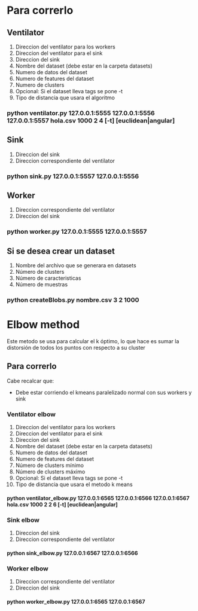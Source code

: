 # Para correrlo 

## Ventilator
1. Direccion del ventilator para los workers
2. Direccion del ventilator para el sink
3. Direccion del sink
4. Nombre del dataset (debe estar en la carpeta datasets)
5. Numero de datos del dataset
6. Numero de features del dataset
7. Numero de clusters 
8. Opcional: Si el dataset lleva tags se pone -t
9. Tipo de distancia que usara el algoritmo
### python ventilator.py 127.0.0.1:5555 127.0.0.1:5556 127.0.0.1:5557 hola.csv 1000 2 4 [-t] [euclidean|angular]

## Sink 
1. Direccion del sink
2. Direccion correspondiente del ventilator

### python sink.py 127.0.0.1:5557 127.0.0.1:5556

## Worker 

1. Direccion correspondiente del ventilator
2. Direccion del sink 

### python worker.py 127.0.0.1:5555 127.0.0.1:5557


## Si se desea crear un dataset 

1. Nombre del archivo que se generara en datasets 
2. Número de clusters 
3. Número de caracteristicas 
4. Número de muestras
### python createBlobs.py nombre.csv 3 2 1000

# Elbow method 

Este metodo se usa para calcular el k óptimo, lo que hace es sumar la distorsión 
de todos los puntos con respecto a su cluster 

## Para correrlo 

Cabe recalcar que:
* Debe estar corriendo el kmeans paralelizado normal con sus workers y sink

### Ventilator elbow
1. Direccion del ventilator para los workers
2. Direccion del ventilator para el sink
3. Direccion del sink
4. Nombre del dataset (debe estar en la carpeta datasets)
5. Numero de datos del dataset
6. Numero de features del dataset
7. Número de clusters mínimo
8. Número de clusters máximo
9. Opcional: Si el dataset lleva tags se pone -t
10. Tipo de distancia que usara el metodo k means
#### python ventilator_elbow.py 127.0.0.1:6565 127.0.0.1:6566 127.0.0.1:6567 hola.csv 1000 2 2 6 [-t] [euclidean|angular]

### Sink  elbow
1. Direccion del sink
2. Direccion correspondiente del ventilator

#### python sink_elbow.py 127.0.0.1:6567 127.0.0.1:6566

### Worker elbow

1. Direccion correspondiente del ventilator
2. Direccion del sink 

#### python worker_elbow.py 127.0.0.1:6565 127.0.0.1:6567